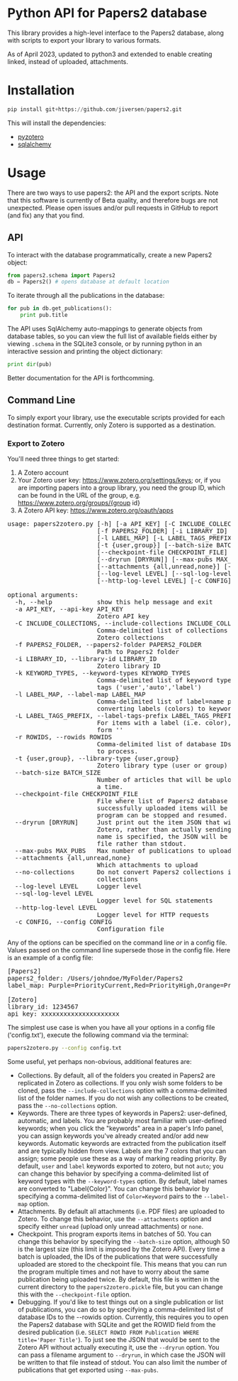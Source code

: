 # Python API for Papers2 database

This library provides a high-level interface to the Papers2 database, along with scripts to export your library to various formats.

As of April 2023, updated to python3 and extended to enable creating linked, instead of uploaded, attachments.

# Installation

```python
pip install git+https://github.com/jiversen/papers2.git
```

This will install the dependencies:

* [pyzotero](https://github.com/urschrei/pyzotero)
* [sqlalchemy](http://www.sqlalchemy.org/)

# Usage

There are two ways to use papers2: the API and the export scripts. Note that this software is currently of Beta quality, and therefore bugs are not unexpected. Please open issues and/or pull requests in GitHub to report (and fix) any that you find.

## API

To interact with the database programmatically, create a new Papers2 object:

```python
from papers2.schema import Papers2
db = Papers2() # opens database at default location
```

To iterate through all the publications in the database:

```python
for pub in db.get_publications():
    print pub.title
```

The API uses SqlAlchemy auto-mappings to generate objects from database tables, so you can view the full list of available fields either by viewing `.schema` in the SQLite3 console, or by running python in an interactive session and printing the object dictionary:

```python
print dir(pub)
```

Better documentation for the API is forthcomming.

## Command Line

To simply export your library, use the executable scripts provided for each destination format. Currently, only Zotero is supported as a destination.

### Export to Zotero

You'll need three things to get started:

1. A Zotero account
2. Your Zotero user key: https://www.zotero.org/settings/keys; or, if you are importing papers into a group library, you need the group ID, which can be found in the URL of the group, e.g. https://www.zotero.org/groups/{group id}
3. A Zotero API key: https://www.zotero.org/oauth/apps

<pre>
usage: papers2zotero.py [-h] [-a API_KEY] [-C INCLUDE_COLLECTIONS]
                        [-f PAPERS2_FOLDER] [-i LIBRARY_ID] [-k KEYWORD_TYPES]
                        [-l LABEL_MAP] [-L LABEL_TAGS_PREFIX] [-r ROWIDS]
                        [-t {user,group}] [--batch-size BATCH_SIZE]
                        [--checkpoint-file CHECKPOINT_FILE]
                        [--dryrun [DRYRUN]] [--max-pubs MAX_PUBS]
                        [--attachments {all,unread,none}] [--no-collections]
                        [--log-level LEVEL] [--sql-log-level LEVEL]
                        [--http-log-level LEVEL] [-c CONFIG]

optional arguments:
  -h, --help            show this help message and exit
  -a API_KEY, --api-key API_KEY
                        Zotero API key
  -C INCLUDE_COLLECTIONS, --include-collections INCLUDE_COLLECTIONS
                        Comma-delimited list of collections to convert into
                        Zotero collections
  -f PAPERS2_FOLDER, --papers2-folder PAPERS2_FOLDER
                        Path to Papers2 folder
  -i LIBRARY_ID, --library-id LIBRARY_ID
                        Zotero library ID
  -k KEYWORD_TYPES, --keyword-types KEYWORD_TYPES
                        Comma-delimited list of keyword types to convert into
                        tags ('user','auto','label')
  -l LABEL_MAP, --label-map LABEL_MAP
                        Comma-delimited list of label=name pairs for
                        converting labels (colors) to keywords
  -L LABEL_TAGS_PREFIX, --label-tags-prefix LABEL_TAGS_PREFIX
                        For items with a label (i.e. color), add a tag of the
                        form '<prefix><color>'
  -r ROWIDS, --rowids ROWIDS
                        Comma-delimited list of database IDs of publications
                        to process.
  -t {user,group}, --library-type {user,group}
                        Zotero library type (user or group)
  --batch-size BATCH_SIZE
                        Number of articles that will be uploaded to Zotero at
                        a time.
  --checkpoint-file CHECKPOINT_FILE
                        File where list of Papers2 database IDs for
                        successfully uploaded items will be stored so that the
                        program can be stopped and resumed.
  --dryrun [DRYRUN]     Just print out the item JSON that will be sent to
                        Zotero, rather than actually sending it. If a file
                        name is specified, the JSON will be written to the
                        file rather than stdout.
  --max-pubs MAX_PUBS   Max number of publications to upload.
  --attachments {all,unread,none}
                        Which attachments to upload
  --no-collections      Do not convert Papers2 collections into Zotero
                        collections
  --log-level LEVEL     Logger level
  --sql-log-level LEVEL
                        Logger level for SQL statements
  --http-log-level LEVEL
                        Logger level for HTTP requests
  -c CONFIG, --config CONFIG
                        Configuration file
</pre>

Any of the options can be specified on the command line *or* in a config file. Values passed on the command line supersede those in the config file. Here is an example of a config file:

<pre>
[Papers2]
papers2_folder: /Users/johndoe/MyFolder/Papers2
label_map: Purple=PriorityCurrent,Red=PriorityHigh,Orange=PriorityMedium,Yellow=PriorityLow

[Zotero]
library_id: 1234567
api_key: xxxxxxxxxxxxxxxxxxxxx
</pre>

The simplest use case is when you have all your options in a config file ('config.txt'), execute the following command via the terminal:

```sh
papers2zotero.py --config config.txt
```

Some useful, yet perhaps non-obvious, additional features are:

* Collections. By default, all of the folders you created in Papers2 are replicated in Zotero as collections. If you only wish some folders to be cloned, pass the `--include-collections` option with a comma-delimited list of the folder names. If you do not wish any collections to be created, pass the `--no-collections` option.
* Keywords. There are three types of keywords in Papers2: user-defined, automatic, and labels. You are probably most familiar with user-defined keywords; when you click the "keywords" area in a paper's Info panel, you can assign keywords you've already created and/or add new keywords. Automatic keywords are extracted from the publication itself and are typically hidden from view. Labels are the 7 colors that you can assign; some people use these as a way of marking reading priority. By default, `user` and `label` keywords exported to zotero, but not `auto`; you can change this behavior by specifying a comma-delimited list of keyword types with the `--keyword-types` option. By default, label names are converted to "Label{Color}". You can change this behavior by specifying a comma-delimited list of `Color=Keyword` pairs to the `--label-map` option.
* Attachments. By default all attachments (i.e. PDF files) are uploaded to Zotero. To change this behavior, use the `--attachments` option and specify either `unread` (upload only unread attachments) or `none`.
* Checkpoint. This program exports items in batches of 50. You can change this behavior by specifying the `--batch-size` option, although 50 is the largest size (this limit is imposed by the Zotero API). Every time a batch is uploaded, the IDs of the publications that were successfully uploaded are stored to the checkpoint file. This means that you can run the program multiple times and not have to worry about the same publication being uploaded twice. By default, this file is written in the current directory to the `papers2zotero.pickle` file, but you can change this with the `--checkpoint-file` option.
* Debugging. If you'd like to test things out on a single publication or list of publications, you can do so by specifying a comma-delimited list of database IDs to the --rowids option. Currently, this requires you to open the Papers2 database with SQLite and get the ROWID field from the desired publication (i.e. `SELECT ROWID FROM Publication WHERE title='Paper Title'`). To just see the JSON that would be sent to the Zotero API without actually executing it, use the `--dryrun` option. You can pass a filename argument to `--dryrun`, in which case the JSON will be written to that file instead of stdout. You can also limit the number of publications that get exported using `--max-pubs`.
